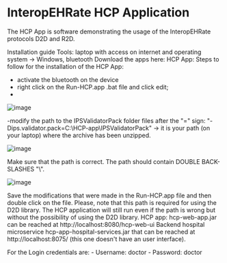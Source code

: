 # InteropEHRate HCP Application

The HCP App is software demonstrating the usage of the InteropEHRate protocols D2D and R2D.

Installation guide
Tools:  laptop with access on internet and operating system -> Windows, bluetooth
Download the apps here: 
HCP App:
 Steps to follow for the installation of the HCP App:
- activate the bluetooth on the device
- right click on the Run-HCP.app .bat file and click edit; 
- 
![image](https://user-images.githubusercontent.com/104497337/168796152-278fc103-ee89-42b2-9587-d827563738d2.png)


-modify the path to the IPSValidatorPack folder files after the "=" sign: "-Dips.validator.pack=C:\\HCP-app\\IPSValidatorPack" -> it is your path (on your laptop) where the archive has been unzipped.

![image](https://user-images.githubusercontent.com/104497337/168796194-1f3c09fb-0ad6-4b2f-b02b-ac98a59f5a3e.png)


Make sure that the path is correct. The path should contain DOUBLE BACK-SLASHES "\\".

![image](https://user-images.githubusercontent.com/104497337/168796107-87ab610b-f4d2-44bf-b34d-0f5fabafb475.png)

Save the modifications that were made in the Run-HCP.app file and then double click on the file.
Please, note that this path is required for using the D2D library. The HCP application will still run even if the path is wrong but without the possibility of using the D2D library.
 HCP app: hcp-web-app.jar can be reached at http://localhost:8080/hcp-web-ui
Backend hospital microservice hcp-app-hospital-services.jar that can be reached at http://localhost:8075/  (this one doesn't have an user interface).

 For the Login credentials are:
	- Username: doctor
	- Password: doctor

